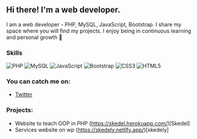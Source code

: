 ## Hi there!  I'm a web developer.

I am a web developer - PHP, MySQL, JavaScript, Bootstrap. I share my space where you will find my projects. I enjoy being in continuous learning and personal growth 🚀

### Skills

![PHP](https://img.shields.io/static/v1?style=for-the-badge&message=PHP&color=777BB4&logo=PHP&logoColor=FFFFFF&label=)
![MySQL](https://img.shields.io/static/v1?style=for-the-badge&message=MySQL&color=4479A1&logo=MySQL&logoColor=FFFFFF&label=)
![JavaScript](https://img.shields.io/static/v1?style=for-the-badge&message=JavaScript&color=222222&logo=JavaScript&logoColor=F7DF1E&label=)
![Bootstrap](https://img.shields.io/static/v1?style=for-the-badge&message=Bootstrap&color=7952B3&logo=Bootstrap&logoColor=FFFFFF&label=)
![CSS3](https://img.shields.io/static/v1?style=for-the-badge&message=CSS3&color=1572B6&logo=CSS3&logoColor=FFFFFF&label=)
![HTML5](https://img.shields.io/static/v1?style=for-the-badge&message=HTML5&color=E34F26&logo=HTML5&logoColor=FFFFFF&label=)

### You can catch me on:
* [Twitter](https://twitter.com/MarlonCuartas11)

### Projects:
* Website to teach OOP in PHP (https://skedel.herokuapp.com/)[Skedel]
* Services website on wp (https://skedely.netlify.app/)[skedely]

